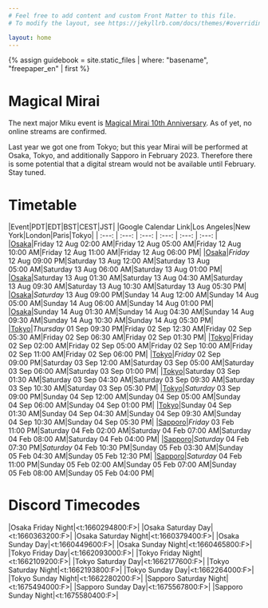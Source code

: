 ```yaml
---
# Feel free to add content and custom Front Matter to this file.
# To modify the layout, see https://jekyllrb.com/docs/themes/#overriding-theme-defaults

layout: home
---
```


{% assign guidebook = site.static_files | where: "basename", "freepaper_en" | first %}

# Magical Mirai

The next major Miku event is [Magical Mirai 10th Anniversary](https://magicalmirai.com/10th/index_en.html). As of yet, no online streams are confirmed.

Last year we got one from Tokyo; but this year Mirai will be performed at Osaka, Tokyo,
and additionally Sapporo in February 2023. Therefore there is some potential that a digital
stream would not be available until February. Stay tuned.

# Timetable

|Event|PDT|EDT|BST|CEST|JST|
|Google Calendar Link|Los Angeles|New York|London|Paris|Tokyo|
| :---: | :---: | :---: | :---: | :---: | :---: |
|[Osaka](https://calendar.google.com/calendar/u/0/r/eventedit?text=Osaka%20Friday%20Night&dates=20220812T090000Z/20220812T110000Z&ctz=Asia%2FTokyo)|Friday 12&nbsp;Aug 02:00&nbsp;AM|Friday 12&nbsp;Aug 05:00&nbsp;AM|Friday 12&nbsp;Aug 10:00&nbsp;AM|Friday 12&nbsp;Aug 11:00&nbsp;AM|Friday 12&nbsp;Aug 06:00&nbsp;PM|
|[Osaka](https://calendar.google.com/calendar/u/0/r/eventedit?text=Osaka%20Saturday%20Day&dates=20220813T040000Z/20220813T060000Z&ctz=Asia%2FTokyo)|_Friday_ 12&nbsp;Aug 09:00&nbsp;PM|Saturday 13&nbsp;Aug 12:00&nbsp;AM|Saturday 13&nbsp;Aug 05:00&nbsp;AM|Saturday 13&nbsp;Aug 06:00&nbsp;AM|Saturday 13&nbsp;Aug 01:00&nbsp;PM|
|[Osaka](https://calendar.google.com/calendar/u/0/r/eventedit?text=Osaka%20Saturday%20Night&dates=20220813T083000Z/20220813T103000Z&ctz=Asia%2FTokyo)|Saturday 13&nbsp;Aug 01:30&nbsp;AM|Saturday 13&nbsp;Aug 04:30&nbsp;AM|Saturday 13&nbsp;Aug 09:30&nbsp;AM|Saturday 13&nbsp;Aug 10:30&nbsp;AM|Saturday 13&nbsp;Aug 05:30&nbsp;PM|
|[Osaka](https://calendar.google.com/calendar/u/0/r/eventedit?text=Osaka%20Sunday%20Day&dates=20220814T040000Z/20220814T060000Z&ctz=Asia%2FTokyo)|_Saturday_ 13&nbsp;Aug 09:00&nbsp;PM|Sunday 14&nbsp;Aug 12:00&nbsp;AM|Sunday 14&nbsp;Aug 05:00&nbsp;AM|Sunday 14&nbsp;Aug 06:00&nbsp;AM|Sunday 14&nbsp;Aug 01:00&nbsp;PM|
|[Osaka](https://calendar.google.com/calendar/u/0/r/eventedit?text=Osaka%20Sunday%20Night&dates=20220814T083000Z/20220814T103000Z&ctz=Asia%2FTokyo)|Sunday 14&nbsp;Aug 01:30&nbsp;AM|Sunday 14&nbsp;Aug 04:30&nbsp;AM|Sunday 14&nbsp;Aug 09:30&nbsp;AM|Sunday 14&nbsp;Aug 10:30&nbsp;AM|Sunday 14&nbsp;Aug 05:30&nbsp;PM|
|[Tokyo](https://calendar.google.com/calendar/u/0/r/eventedit?text=Tokyo%20Friday%20Day&dates=20220902T043000Z/20220902T063000Z&ctz=Asia%2FTokyo)|_Thursday_ 01&nbsp;Sep 09:30&nbsp;PM|Friday 02&nbsp;Sep 12:30&nbsp;AM|Friday 02&nbsp;Sep 05:30&nbsp;AM|Friday 02&nbsp;Sep 06:30&nbsp;AM|Friday 02&nbsp;Sep 01:30&nbsp;PM|
|[Tokyo](https://calendar.google.com/calendar/u/0/r/eventedit?text=Tokyo%20Friday%20Night&dates=20220902T090000Z/20220902T110000Z&ctz=Asia%2FTokyo)|Friday 02&nbsp;Sep 02:00&nbsp;AM|Friday 02&nbsp;Sep 05:00&nbsp;AM|Friday 02&nbsp;Sep 10:00&nbsp;AM|Friday 02&nbsp;Sep 11:00&nbsp;AM|Friday 02&nbsp;Sep 06:00&nbsp;PM|
|[Tokyo](https://calendar.google.com/calendar/u/0/r/eventedit?text=Tokyo%20Saturday%20Day&dates=20220903T040000Z/20220903T060000Z&ctz=Asia%2FTokyo)|_Friday_ 02&nbsp;Sep 09:00&nbsp;PM|Saturday 03&nbsp;Sep 12:00&nbsp;AM|Saturday 03&nbsp;Sep 05:00&nbsp;AM|Saturday 03&nbsp;Sep 06:00&nbsp;AM|Saturday 03&nbsp;Sep 01:00&nbsp;PM|
|[Tokyo](https://calendar.google.com/calendar/u/0/r/eventedit?text=Tokyo%20Saturday%20Night&dates=20220903T083000Z/20220903T103000Z&ctz=Asia%2FTokyo)|Saturday 03&nbsp;Sep 01:30&nbsp;AM|Saturday 03&nbsp;Sep 04:30&nbsp;AM|Saturday 03&nbsp;Sep 09:30&nbsp;AM|Saturday 03&nbsp;Sep 10:30&nbsp;AM|Saturday 03&nbsp;Sep 05:30&nbsp;PM|
|[Tokyo](https://calendar.google.com/calendar/u/0/r/eventedit?text=Tokyo%20Sunday%20Day&dates=20220904T040000Z/20220904T060000Z&ctz=Asia%2FTokyo)|_Saturday_ 03&nbsp;Sep 09:00&nbsp;PM|Sunday 04&nbsp;Sep 12:00&nbsp;AM|Sunday 04&nbsp;Sep 05:00&nbsp;AM|Sunday 04&nbsp;Sep 06:00&nbsp;AM|Sunday 04&nbsp;Sep 01:00&nbsp;PM|
|[Tokyo](https://calendar.google.com/calendar/u/0/r/eventedit?text=Tokyo%20Sunday%20Night&dates=20220904T083000Z/20220904T103000Z&ctz=Asia%2FTokyo)|Sunday 04&nbsp;Sep 01:30&nbsp;AM|Sunday 04&nbsp;Sep 04:30&nbsp;AM|Sunday 04&nbsp;Sep 09:30&nbsp;AM|Sunday 04&nbsp;Sep 10:30&nbsp;AM|Sunday 04&nbsp;Sep 05:30&nbsp;PM|
|[Sapporo](https://calendar.google.com/calendar/u/0/r/eventedit?text=Sapporo%20Saturday%20Night&dates=20230204T070000Z/20230204T083000Z&ctz=Asia%2FTokyo)|_Friday_ 03&nbsp;Feb 11:00&nbsp;PM|Saturday 04&nbsp;Feb 02:00&nbsp;AM|Saturday 04&nbsp;Feb 07:00&nbsp;AM|Saturday 04&nbsp;Feb 08:00&nbsp;AM|Saturday 04&nbsp;Feb 04:00&nbsp;PM|
|[Sapporo](https://calendar.google.com/calendar/u/0/r/eventedit?text=Sapporo%20Sunday%20Day&dates=20230205T033000Z/20230205T050000Z&ctz=Asia%2FTokyo)|_Saturday_ 04&nbsp;Feb 07:30&nbsp;PM|_Saturday_ 04&nbsp;Feb 10:30&nbsp;PM|Sunday 05&nbsp;Feb 03:30&nbsp;AM|Sunday 05&nbsp;Feb 04:30&nbsp;AM|Sunday 05&nbsp;Feb 12:30&nbsp;PM|
|[Sapporo](https://calendar.google.com/calendar/u/0/r/eventedit?text=Sapporo%20Sunday%20Night&dates=20230205T070000Z/20230205T083000Z&ctz=Asia%2FTokyo)|_Saturday_ 04&nbsp;Feb 11:00&nbsp;PM|Sunday 05&nbsp;Feb 02:00&nbsp;AM|Sunday 05&nbsp;Feb 07:00&nbsp;AM|Sunday 05&nbsp;Feb 08:00&nbsp;AM|Sunday 05&nbsp;Feb 04:00&nbsp;PM|

# Discord Timecodes

|Osaka Friday Night|<t:1660294800:F>|
|Osaka Saturday Day|<t:1660363200:F>|
|Osaka Saturday Night|<t:1660379400:F>|
|Osaka Sunday Day|<t:1660449600:F>|
|Osaka Sunday Night|<t:1660465800:F>|
|Tokyo Friday Day|<t:1662093000:F>|
|Tokyo Friday Night|<t:1662109200:F>|
|Tokyo Saturday Day|<t:1662177600:F>|
|Tokyo Saturday Night|<t:1662193800:F>|
|Tokyo Sunday Day|<t:1662264000:F>|
|Tokyo Sunday Night|<t:1662280200:F>|
|Sapporo Saturday Night|<t:1675494000:F>|
|Sapporo Sunday Day|<t:1675567800:F>|
|Sapporo Sunday Night|<t:1675580400:F>|


